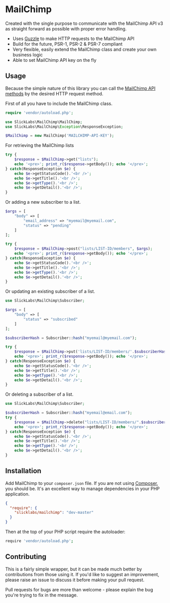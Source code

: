 # MailChimp #
Created with the single purpose to communicate with the MailChimp API v3 as straight forward as possible with proper error handling.

* Uses [Guzzle](http://docs.guzzlephp.org/) to make HTTP requests to the MailChimp API
* Build for the future, PSR-1, PSR-2 & PSR-7 compliant
* Very flexible, easily extend the MailChimp class and create your own business logic
* Able to set MailChimp API key on the fly

## Usage ##
Because the simple nature of this library you can call the [MailChimp API methods](http://developer.mailchimp.com/documentation/mailchimp/reference/overview/) by the desired HTTP request method.

First of all you have to include the MailChimp class.
```php
require 'vendor/autoload.php';

use SlickLabs\MailChimp\MailChimp;
use SlickLabs\MailChimp\Exception\ResponseException;

$MailChimp = new MailChimp('MAILCHIMP-API-KEY');
```

For retrieving the MailChimp lists

```php
try {
    $response = $MailChimp->get("lists");
    echo '<pre>'; print_r($response->getBody()); echo '</pre>';
} catch(ResponseException $e) {
    echo $e->getStatusCode().'<br />';
    echo $e->getTitle().'<br />';
    echo $e->getType().'<br />';
    echo $e->getDetail().'<br />';
}
```

Or adding a new subscriber to a list.

```php
$args = [
    "body" => [
        "email_address" => "myemail@myemail.com",
        "status" => "pending"
    ]
];

try {
    $response = $MailChimp->post("lists/LIST-ID/members", $args);
    echo '<pre>'; print_r($response->getBody()); echo '</pre>';
} catch(ResponseException $e) {
    echo $e->getStatusCode().'<br />';
    echo $e->getTitle().'<br />';
    echo $e->getType().'<br />';
    echo $e->getDetail().'<br />';
}
```

Or updating an existing subscriber of a list.

```php
use SlickLabs\MailChimp\Subscriber;

$args = [
    "body" => [
        "status" => "subscribed"
    ]
];

$subscriberHash = Subscriber::hash("myemail@myemail.com");

try {
    $response = $MailChimp->put('lists/LIST-ID/members/'.$subscriberHash, $args);
    echo '<pre>'; print_r($response->getBody()); echo '</pre>';
} catch(ResponseException $e) {
    echo $e->getStatusCode().'<br />';
    echo $e->getTitle().'<br />';
    echo $e->getType().'<br />';
    echo $e->getDetail().'<br />';
}
```

Or deleting a subscriber of a list.

```php
use SlickLabs\MailChimp\Subscriber;

$subscriberHash = Subscriber::hash("myemail@email.com");
try {
    $response = $MailChimp->delete("lists/LIST-ID/members/".$subscriberHash);
    echo '<pre>'; print_r($response->getBody()); echo '</pre>';
} catch(ResponseException $e) {
    echo $e->getStatusCode().'<br />';
    echo $e->getTitle().'<br />';
    echo $e->getType().'<br />';
    echo $e->getDetail().'<br />';
}
```

## Installation ##
Add MailChimp to your `composer.json` file. If you are not using [Composer](http://getcomposer.org), you should be. It's an excellent way to manage dependencies in your PHP application. 

```json
{  
  "require": {
    "slicklabs/mailchimp": "dev-master"
  }
}
```

Then at the top of your PHP script require the autoloader:

```bash
require 'vendor/autoload.php';
```

## Contributing ##
This is a fairly simple wrapper, but it can be made much better by contributions from those using it. If you'd like to suggest an improvement, please raise an issue to discuss it before making your pull request.

Pull requests for bugs are more than welcome - please explain the bug you're trying to fix in the message.